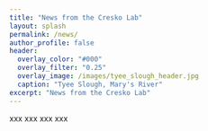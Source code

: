 ```yaml
---
title: "News from the Cresko Lab"
layout: splash
permalink: /news/
author_profile: false
header:
  overlay_color: "#000"
  overlay_filter: "0.25"
  overlay_image: /images/tyee_slough_header.jpg
  caption: "Tyee Slough, Mary's River"
excerpt: "News from the Cresko Lab"
---
```


xxx
xxx
xxx
xxx